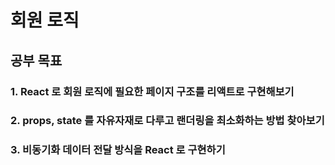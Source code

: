 # 회원 로직

## 공부 목표
### 1. React 로 회원 로직에 필요한 페이지 구조를 리액트로 구현해보기
### 2. props, state 를 자유자재로 다루고 랜더링을 최소화하는 방법 찾아보기
### 3. 비동기화 데이터 전달 방식을 React 로 구현하기